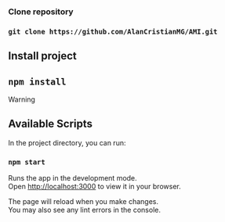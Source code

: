### Clone repository

### `git clone https://github.com/AlanCristianMG/AMI.git`

## Install project

## `npm install`

> [!WARNING]

## Available Scripts

In the project directory, you can run:

### `npm start`

Runs the app in the development mode.\
Open [http://localhost:3000](http://localhost:3000) to view it in your browser.

The page will reload when you make changes.\
You may also see any lint errors in the console.

